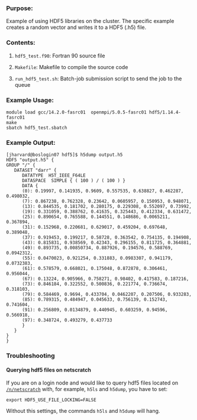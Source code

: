 ### Purpose:

Example of using HDF5 libraries on the cluster. The specific example creates a random vector and writes it to a HDF5 (.h5) file.

### Contents:

1. `hdf5_test.f90`: Fortran 90 source file

2. `Makefile`: Makefile to compile the source code 

3. `run_hdf5_test.sh`: Batch-job submission script to send the job to the queue

### Example Usage:

    module load gcc/14.2.0-fasrc01  openmpi/5.0.5-fasrc01 hdf5/1.14.4-fasrc01
	make
	sbatch hdf5_test.sbatch

### Example Output:

```
[jharvard@boslogin07 hdf5]$ h5dump output.h5
HDF5 "output.h5" {
GROUP "/" {
   DATASET "darr" {
      DATATYPE  H5T_IEEE_F64LE
      DATASPACE  SIMPLE { ( 100 ) / ( 100 ) }
      DATA {
      (0): 0.19997, 0.141935, 0.9609, 0.557535, 0.638827, 0.462287, 0.498032,
      (7): 0.867238, 0.762328, 0.23642, 0.0605957, 0.150953, 0.948071,
      (13): 0.844535, 0.181702, 0.280175, 0.229308, 0.552097, 0.73992,
      (19): 0.331059, 0.388762, 0.41635, 0.325443, 0.412334, 0.631472,
      (25): 0.890654, 0.765588, 0.144551, 0.148686, 0.0065211, 0.367894,
      (31): 0.152968, 0.220681, 0.629017, 0.459204, 0.697648, 0.389048,
      (37): 0.919453, 0.199217, 0.58728, 0.363542, 0.754135, 0.194908,
      (43): 0.815831, 0.938569, 0.42343, 0.296155, 0.811725, 0.364881,
      (49): 0.893735, 0.00850734, 0.887926, 0.194576, 0.588769, 0.0942312,
      (55): 0.0470023, 0.921254, 0.331883, 0.0983307, 0.941179, 0.0732383,
      (61): 0.578579, 0.668021, 0.175048, 0.872878, 0.306461, 0.956044,
      (67): 0.13224, 0.905966, 0.758271, 0.98402, 0.417583, 0.187216,
      (73): 0.846184, 0.322552, 0.500836, 0.221774, 0.736674, 0.318103,
      (79): 0.584469, 0.9694, 0.433704, 0.0462207, 0.207506, 0.933283,
      (85): 0.789315, 0.484947, 0.045633, 0.756139, 0.152743, 0.741604,
      (91): 0.256809, 0.0134879, 0.440945, 0.603259, 0.94596, 0.566918,
      (97): 0.348724, 0.493279, 0.437733
      }
   }
}
}
```

### Troubleshooting

#### Querying hdf5 files on netscratch

If you are on a login node and would like to query hdf5 files located on [`/n/netscratch`](https://docs.rc.fas.harvard.edu/kb/data-storage-workflow-rdm/#Scratch) with, for example, `h5ls` and `h5dump`, you have to set:

```
export HDF5_USE_FILE_LOCKING=FALSE
```

Without this settings, the commands `h5ls` and `h5dump` will hang.

